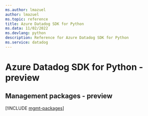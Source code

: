 ```yaml
---
ms.author: lmazuel
author: lmazuel
ms.topic: reference
title: Azure Datadog SDK for Python
ms.data: 11/02/2022
ms.devlang: python
description: Reference for Azure Datadog SDK for Python
ms.service: datadog
---
```

# Azure Datadog SDK for Python - preview

## Management packages - preview
[!INCLUDE [mgmt-packages](datadog-mgmt-index.md)]
